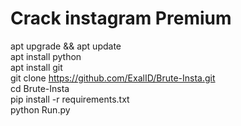 # Crack instagram Premium

apt upgrade && apt update<br>
apt install python<br>
apt install git<br>
git clone https://github.com/ExalID/Brute-Insta.git<br>
cd Brute-Insta<br>
pip install -r requirements.txt<br>
python Run.py
